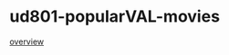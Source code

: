 # ud801-popularVAL-movies

[overview](https://docs.google.com/presentation/d/1fsxVuD4k3UhCbKSODCukvlmV_juS_78vWPYRxkAHlM4/edit?usp=sharing)


 

